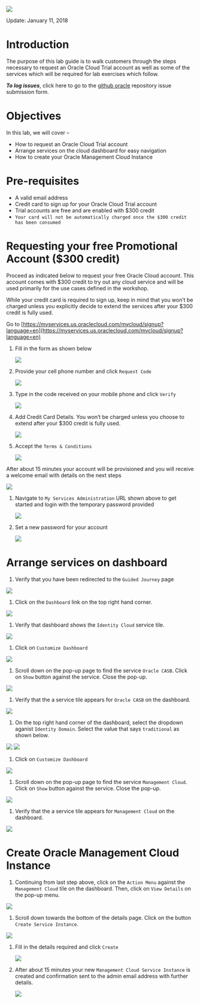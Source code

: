 ![](images/pre-req/header.png) 

Update: January 11, 2018

# Introduction

The purpose of this lab guide is to walk customers through the steps necessary to request an Oracle Cloud Trial account as well as some of the services which will be required for lab exercises which follow.

***To log issues***, click here to go to the [github oracle](https://github.com/csdoracle/Cloud-Security-Day/issues/new) repository issue submission form.

# Objectives

In this lab, we will cover –

- How to request an Oracle Cloud Trial account
- Arrange services on the cloud dashboard for easy navigation
- How to create your Oracle Management Cloud Instance


# Pre-requisites

- A valid email address
- Credit card to sign up for your Oracle Cloud Trial account
 - Trial accounts are free and are enabled with $300 credit
 - `Your card will not be automatically charged once the $300 credit has been consumed`

# Requesting your free  Promotional Account ($300 credit)

Proceed as indicated below to request your free Oracle Cloud account. This account comes with $300 credit to try out any cloud service and will be used primarily for the use cases defined in the workshop. 

While your credit card is required to sign up, keep in mind that you won’t be charged unless you explicitly decide to extend the services after your $300 credit is fully used. 

Go to [https://myservices.us.oraclecloud.com/mycloud/signup?language=en](https://myservices.us.oraclecloud.com/mycloud/signup?language=en)

1.  Fill in the form as shown below

	![](images/pre-req/pre-001.png)

1.  Provide your cell phone number and click `Request Code`

	![](images/pre-req/pre-002.png)

1.  Type in the code received on your mobile phone and click `Verify`

	![](images/pre-req/pre-003.png)

1.  Add Credit Card Details. You won’t be charged unless you choose to extend after your $300 credit is fully used.

	![](images/pre-req/pre-004.png)

1.  Accept the `Terms & Conditions`

	![](images/pre-req/pre-005.png)

After about 15 minutes your account will be provisioned and you will receive a welcome email with details on the next steps

![](images/pre-req/pre-006.png)

1.  Navigate to `My Services Administration` URL shown above to get started and login with the temporary password provided

	![](images/pre-req/pre-007.png)

1.  Set a new password for your account

	![](images/pre-req/pre-008.png)
	
# Arrange services on dashboard

1.  Verify that you have been redirected to the `Guided Journey` page

![](images/pre-req/pre-008-1.png)

1.  Click on the `Dashboard` link on the top right hand corner.

![](images/pre-req/pre-008-2.png)

1.  Verify that dashboard shows the `Identity Cloud` service tile.

![](images/pre-req/pre-008-3.png)

1.  Click on `Customize Dashboard`

![](images/pre-req/pre-008-4.png)

1.  Scroll down on the pop-up page to find the service `Oracle CASB`. Click on  `Show` button against the service. Close the pop-up.

![](images/pre-req/pre-008-5.png)

1.  Verify that the a service tile appears for `Oracle CASB` on the dashboard.

![](images/pre-req/pre-008-6.png)

1.  On the top right hand corner of the dashboard, select the dropdown aganist `Identity Domain`. Select the value that says `traditional` as shown below.

![](images/pre-req/pre-008-7.png)
![](images/pre-req/pre-008-8.png)

1.  Click on `Customize Dashboard`

![](images/pre-req/pre-008-9.png)

1.  Scroll down on the pop-up page to find the service `Management Cloud`. Click on  `Show` button against the service. Close the pop-up.

![](images/pre-req/pre-008-10.png)

1.  Verify that the a service tile appears for `Management Cloud` on the dashboard.

![](images/pre-req/pre-008-11.png)

# Create Oracle Management Cloud Instance

1.  Continuing from last step above, click on the `Action Menu` against the `Management Cloud` tile on the dashboard. Then, click on `View Details` on the pop-up menu.

![](images/pre-req/pre-008-12.png)

1.  Scroll down towards the bottom of the details page. Click on the button `Create Service Instance`.

![](images/pre-req/pre-008-13.png)

1.  Fill in the details required and click `Create`

	![](images/pre-req/pre-011.png)

1.  After about 15 minutes your new `Management Cloud Service Instance` is created and confirmation sent to the admin email address with further details.

	![](images/pre-req/pre-012.png)
